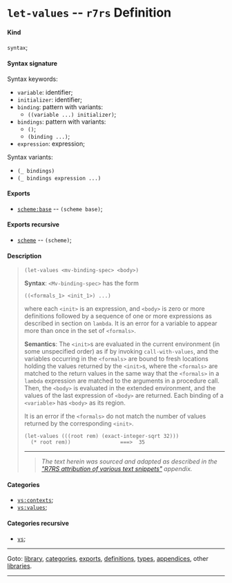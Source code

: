 

<a id='definition__r7rs__let-values'></a>

# `let-values` -- `r7rs` Definition


<a id='definition__r7rs__let-values__kind'></a>

#### Kind

`syntax`;


<a id='definition__r7rs__let-values__syntax-signature'></a>

#### Syntax signature

Syntax keywords:
 * `variable`: identifier;
 * `initializer`: identifier;
 * `binding`: pattern with variants:
   * `((variable ...) initializer)`;
 * `bindings`: pattern with variants:
   * `()`;
   * `(binding ...)`;
 * `expression`: expression;

Syntax variants:
 * `(_ bindings)`
 * `(_ bindings expression ...)`


<a id='definition__r7rs__let-values__exports'></a>

#### Exports

 * [`scheme:base`](../../r7rs/exports/scheme_3a_base.md#export__r7rs__scheme_3a_base) -- `(scheme base)`;


<a id='definition__r7rs__let-values__exports-recursive'></a>

#### Exports recursive

 * [`scheme`](../../r7rs/exports/scheme.md#export__r7rs__scheme) -- `(scheme)`;


<a id='definition__r7rs__let-values__description'></a>

#### Description

> ````
> (let-values <mv-binding-spec> <body>)
> ````
> 
> 
> **Syntax**:
> `<Mv-binding-spec>` has the form
> ````
> ((<formals_1> <init_1>) ...)
> ````
> 
> where each `<init>` is an expression, and `<body>` is
> zero or more definitions followed by a sequence of one or
> more expressions as described in section on `lambda`.  It is an error for a variable to appear more than
> once in the set of `<formals>`.
> 
> **Semantics**:
> The `<init>`s are evaluated in the current environment (in some
> unspecified order) as if by invoking `call-with-values`, and the
> variables occurring in the `<formals>` are bound to fresh locations
> holding the values returned by the `<init>`s, where the
> `<formals>` are matched to the return values in the same way that
> the `<formals>` in a `lambda` expression are matched to the
> arguments in a procedure call.  Then, the `<body>` is evaluated in
> the extended environment, and the values of the last expression of
> `<body>` are returned.  Each binding of a `<variable>` has
> `<body>` as its region.
> 
> It is an error if the `<formals>` do not match the number of
> values returned by the corresponding `<init>`.
> 
> ````
> (let-values (((root rem) (exact-integer-sqrt 32)))
>   (* root rem))                ===>  35
> ````
> 
> 
> ----
> > *The text herein was sourced and adapted as described in the ["R7RS attribution of various text snippets"](../../r7rs/appendices/attribution.md#appendix__r7rs__attribution) appendix.*


<a id='definition__r7rs__let-values__categories'></a>

#### Categories

 * [`vs:contexts`](../../vonuvoli/categories/vs_3a_contexts.md#category__vonuvoli__vs_3a_contexts);
 * [`vs:values`](../../vonuvoli/categories/vs_3a_values.md#category__vonuvoli__vs_3a_values);


<a id='definition__r7rs__let-values__categories-recursive'></a>

#### Categories recursive

 * [`vs`](../../vonuvoli/categories/vs.md#category__vonuvoli__vs);

----

Goto: [library](../../r7rs/_index.md#library__r7rs), [categories](../../r7rs/categories/_index.md#toc__r7rs__categories), [exports](../../r7rs/exports/_index.md#toc__r7rs__exports), [definitions](../../r7rs/definitions/_index.md#toc__r7rs__definitions), [types](../../r7rs/types/_index.md#toc__r7rs__types), [appendices](../../r7rs/appendices/_index.md#toc__r7rs__appendices), other [libraries](../../_libraries.md#toc__libraries).

----

